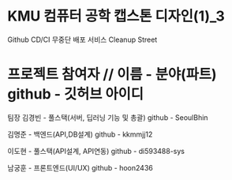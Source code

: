 # KMU 컴퓨터 공학 캡스톤 디자인(1)_3
Github CD/CI 무중단 배포 서비스 Cleanup Street
#
# 프로젝트 참여자 // 이름 - 분야(파트) github - 깃허브 아이디

팀장 김경빈 - 풀스택(서버, 딥러닝 기능 및 총괄) github - SeoulBhin

김명준 - 백엔드(API,DB설계) github - kkmmjj12

이도현 - 풀스택(API설계, API연동) github - di593488-sys

남궁훈 - 프론트엔드(UI/UX) github - hoon2436
